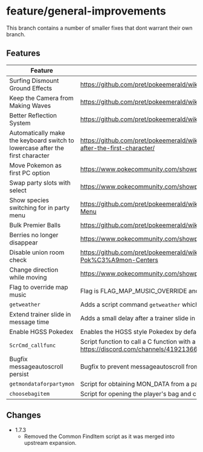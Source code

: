 # feature/general-improvements

This branch contains a number of smaller fixes that dont warrant their own branch.

## Features

| Feature | Link/Description |
|---|------|
| Surfing Dismount Ground Effects       | https://github.com/pret/pokeemerald/wiki/Surfing-Dismount-Ground-Effects
| Keep the Camera from Making Waves     | https://github.com/pret/pokeemerald/wiki/Keep-the-Camera-from-Making-Waves
| Better Reflection System              | https://github.com/pret/pokeemerald/wiki/Reflections
| Automatically make the keyboard switch to lowercase after the first character | https://github.com/pret/pokeemerald/wiki/Automatically-make-the-keyboard-switch-to-lowercase-after-the-first-character/
| Move Pokemon as first PC option       | https://www.pokecommunity.com/showpost.php?p=10065761
| Swap party slots with select          | https://www.pokecommunity.com/showpost.php?p=10420662
| Show species switching for in party menu | https://github.com/pret/pokeemerald/wiki/Show-Species-That-You're-Switching-For-in-the-Party-Menu
| Bulk Premier Balls                    | https://github.com/pret/pokeemerald/wiki/LGPE-Style-Bonus-Premier-Balls
| Berries no longer disappear           | https://www.pokecommunity.com/showpost.php?p=10142996&postcount=63
| Disable union room check              | https://github.com/pret/pokeemerald/wiki/Disabling-Union-Room-check-when-entering-Pok%C3%A9mon-Centers
| Change direction while moving         | https://www.pokecommunity.com/showpost.php?p=10402610
| Flag to override map music            | Flag is FLAG_MAP_MUSIC_OVERRIDE and var is VAR_MAP_MUSIC_OVERRIDE.
| `getweather`                          | Adds a script command `getweather` which stores the current weather in VAR_RESULT.
| Extend trainer slide in message time  | Adds a small delay after a trainer slide in message.
| Enable HGSS Pokedex                   | Enables the HGSS style Pokedex by default.
| `ScrCmd_callfunc`                     | Script function to call a C function with a number of arguments. https://discord.com/channels/419213663107416084/419214240277200898/1168386523163525160
| Bugfix messageautoscroll persist      | Bugfix to prevent messageautoscroll from persisting after its use.
| `getmondataforpartymon`               | Script for obtaining MON_DATA from a party pokemon.
| `choosebagitem`                       | Script for opening the player's bag and choosing an item with customisable parameters.

## Changes

- 1.7.3
    - Removed the Common FindItem script as it was merged into upstream expansion.